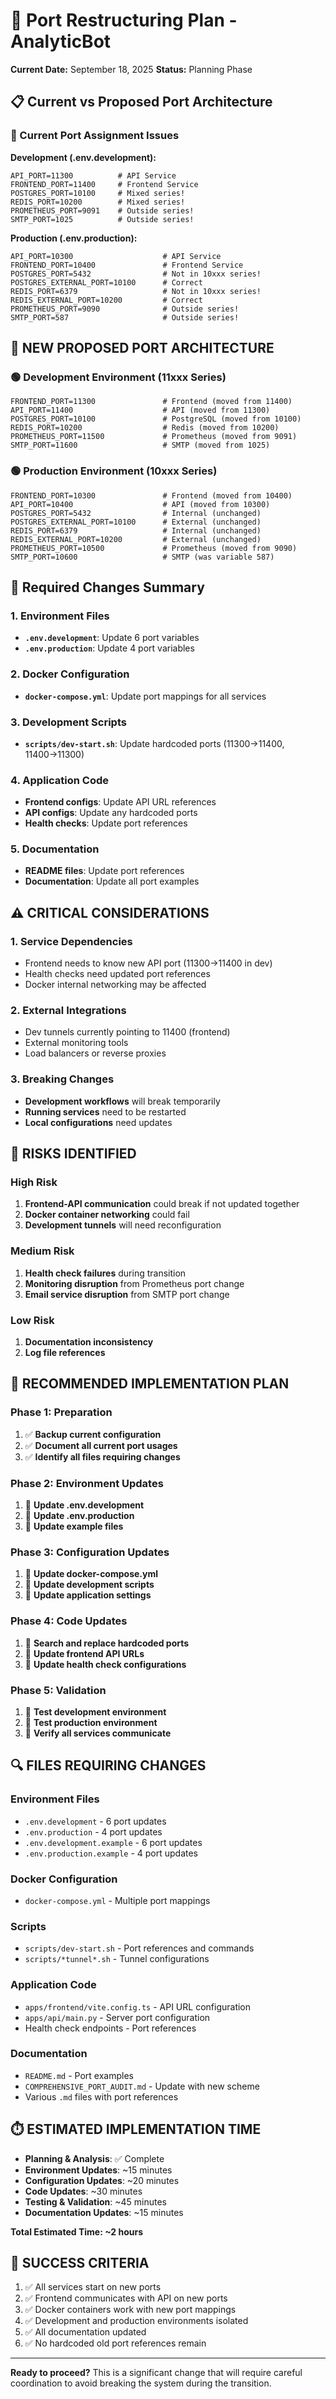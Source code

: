 # 🔄 Port Restructuring Plan - AnalyticBot

**Current Date:** September 18, 2025
**Status:** Planning Phase

## 📋 Current vs Proposed Port Architecture

### 🔴 Current Port Assignment Issues

**Development (.env.development):**
```
API_PORT=11300          # API Service
FRONTEND_PORT=11400     # Frontend Service
POSTGRES_PORT=10100     # Mixed series!
REDIS_PORT=10200        # Mixed series!
PROMETHEUS_PORT=9091    # Outside series!
SMTP_PORT=1025          # Outside series!
```

**Production (.env.production):**
```
API_PORT=10300                    # API Service
FRONTEND_PORT=10400               # Frontend Service
POSTGRES_PORT=5432                # Not in 10xxx series!
POSTGRES_EXTERNAL_PORT=10100      # Correct
REDIS_PORT=6379                   # Not in 10xxx series!
REDIS_EXTERNAL_PORT=10200         # Correct
PROMETHEUS_PORT=9090              # Outside series!
SMTP_PORT=587                     # Outside series!
```

## 🎯 NEW PROPOSED PORT ARCHITECTURE

### 🟢 Development Environment (11xxx Series)
```
FRONTEND_PORT=11300               # Frontend (moved from 11400)
API_PORT=11400                    # API (moved from 11300)
POSTGRES_PORT=10100               # PostgreSQL (moved from 10100)
REDIS_PORT=10200                  # Redis (moved from 10200)
PROMETHEUS_PORT=11500             # Prometheus (moved from 9091)
SMTP_PORT=11600                   # SMTP (moved from 1025)
```

### 🟢 Production Environment (10xxx Series)
```
FRONTEND_PORT=10300               # Frontend (moved from 10400)
API_PORT=10400                    # API (moved from 10300)
POSTGRES_PORT=5432                # Internal (unchanged)
POSTGRES_EXTERNAL_PORT=10100      # External (unchanged)
REDIS_PORT=6379                   # Internal (unchanged)
REDIS_EXTERNAL_PORT=10200         # External (unchanged)
PROMETHEUS_PORT=10500             # Prometheus (moved from 9090)
SMTP_PORT=10600                   # SMTP (was variable 587)
```

## 🔧 Required Changes Summary

### 1. Environment Files
- **`.env.development`**: Update 6 port variables
- **`.env.production`**: Update 4 port variables

### 2. Docker Configuration
- **`docker-compose.yml`**: Update port mappings for all services

### 3. Development Scripts
- **`scripts/dev-start.sh`**: Update hardcoded ports (11300→11400, 11400→11300)

### 4. Application Code
- **Frontend configs**: Update API URL references
- **API configs**: Update any hardcoded ports
- **Health checks**: Update port references

### 5. Documentation
- **README files**: Update port references
- **Documentation**: Update all port examples

## ⚠️ CRITICAL CONSIDERATIONS

### 1. Service Dependencies
- Frontend needs to know new API port (11300→11400 in dev)
- Health checks need updated port references
- Docker internal networking may be affected

### 2. External Integrations
- Dev tunnels currently pointing to 11400 (frontend)
- External monitoring tools
- Load balancers or reverse proxies

### 3. Breaking Changes
- **Development workflows** will break temporarily
- **Running services** need to be restarted
- **Local configurations** need updates

## 🚨 RISKS IDENTIFIED

### High Risk
1. **Frontend-API communication** could break if not updated together
2. **Docker container networking** could fail
3. **Development tunnels** will need reconfiguration

### Medium Risk
1. **Health check failures** during transition
2. **Monitoring disruption** from Prometheus port change
3. **Email service disruption** from SMTP port change

### Low Risk
1. **Documentation inconsistency**
2. **Log file references**

## 📝 RECOMMENDED IMPLEMENTATION PLAN

### Phase 1: Preparation
1. ✅ **Backup current configuration**
2. ✅ **Document all current port usages**
3. ✅ **Identify all files requiring changes**

### Phase 2: Environment Updates
1. 🔄 **Update .env.development**
2. 🔄 **Update .env.production**
3. 🔄 **Update example files**

### Phase 3: Configuration Updates
1. 🔄 **Update docker-compose.yml**
2. 🔄 **Update development scripts**
3. 🔄 **Update application settings**

### Phase 4: Code Updates
1. 🔄 **Search and replace hardcoded ports**
2. 🔄 **Update frontend API URLs**
3. 🔄 **Update health check configurations**

### Phase 5: Validation
1. 🔄 **Test development environment**
2. 🔄 **Test production environment**
3. 🔄 **Verify all services communicate**

## 🔍 FILES REQUIRING CHANGES

### Environment Files
- `.env.development` - 6 port updates
- `.env.production` - 4 port updates
- `.env.development.example` - 6 port updates
- `.env.production.example` - 4 port updates

### Docker Configuration
- `docker-compose.yml` - Multiple port mappings

### Scripts
- `scripts/dev-start.sh` - Port references and commands
- `scripts/*tunnel*.sh` - Tunnel configurations

### Application Code
- `apps/frontend/vite.config.ts` - API URL configuration
- `apps/api/main.py` - Server port configuration
- Health check endpoints - Port references

### Documentation
- `README.md` - Port examples
- `COMPREHENSIVE_PORT_AUDIT.md` - Update with new scheme
- Various `.md` files with port references

## ⏱️ ESTIMATED IMPLEMENTATION TIME

- **Planning & Analysis**: ✅ Complete
- **Environment Updates**: ~15 minutes
- **Configuration Updates**: ~20 minutes
- **Code Updates**: ~30 minutes
- **Testing & Validation**: ~45 minutes
- **Documentation Updates**: ~15 minutes

**Total Estimated Time: ~2 hours**

## 🎯 SUCCESS CRITERIA

1. ✅ All services start on new ports
2. ✅ Frontend communicates with API on new ports
3. ✅ Docker containers work with new port mappings
4. ✅ Development and production environments isolated
5. ✅ All documentation updated
6. ✅ No hardcoded old port references remain

---

**Ready to proceed?** This is a significant change that will require careful coordination to avoid breaking the system during the transition.
